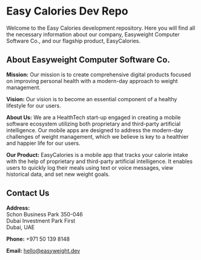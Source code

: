 # Easy Calories Dev Repo

Welcome to the Easy Calories development repository. Here you will find all the necessary information about our company, Easyweight Computer Software Co., and our flagship product, EasyCalories. 

## About Easyweight Computer Software Co.

**Mission:** Our mission is to create comprehensive digital products focused on improving personal health with a modern-day approach to weight management.

**Vision:** Our vision is to become an essential component of a healthy lifestyle for our users.

**About Us:** We are a HealthTech start-up engaged in creating a mobile software ecosystem utilizing both proprietary and third-party artificial intelligence. Our mobile apps are designed to address the modern-day challenges of weight management, which we believe is key to a healthier and happier life for our users.

**Our Product:** EasyCalories is a mobile app that tracks your calorie intake with the help of proprietary and third-party artificial intelligence. It enables users to quickly log their meals using text or voice messages, view historical data, and set new weight goals.

## Contact Us

**Address:**  
Schon Business Park 350-046  
Dubai Investment Park First  
Dubai, UAE

**Phone:** +971 50 139 8148

**Email:** hello@easyweight.dev

